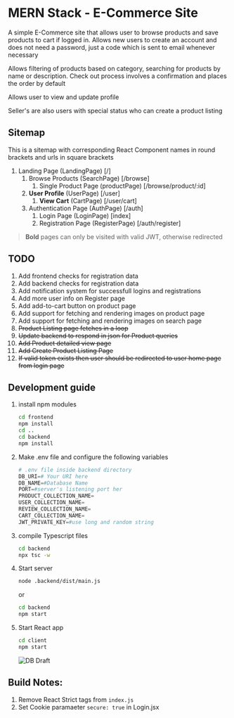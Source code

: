 # MERN Stack - E-Commerce Site
A simple E-Commerce site that allows user to browse products and
save products to cart if logged in. Allows new users to create an account
and does not need a password, just a code which is sent to email whenever
necessary

Allows filtering of products based on category, searching for products by name
or description. Check out process involves a confirmation and places the order
by default

Allows user to view and update profile

Seller's are also users with special status who can create a product listing

## Sitemap
This is a sitemap with corresponding React Component names in round brackets and urls in square brackets

1) Landing Page (LandingPage) [/]
    1) Browse Products (SearchPage) [/browse]
        1) Single Product Page (productPage) [/browse/product/:id]
    1) **User Profile** (UserPage) [/user]
        1) **View Cart** (CartPage) [/user/cart]
    1) Authentication Page (AuthPage) [/auth]
        1) Login Page (LoginPage) [index]
        1) Registration Page (RegisterPage) [/auth/register]

> **Bold** pages can only be visited with valid JWT, otherwise redirected

## TODO
1) Add frontend checks for registration data
1) Add backend checks for registration data
1) Add notification system for successfull logins and registrations
1) Add more user info on Register page
1) Add add-to-cart button on product page
1) Add support for fetching and rendering images on product page
1) Add support for fetching and rendering images on search page
1) ~~Product Listing page fetches in a loop~~
1) ~~Update backend to respond in json for Product queries~~
1) ~~Add Product detailed view page~~
1) ~~Add Create Product Listing Page~~
1) ~~If valid token exists then user should be redirected to user home page from login page~~

## Development guide
1) install npm modules
    ```BASH
    cd frontend
    npm install
    cd ..
    cd backend
    npm install
    ```
1) Make .env file and configure the following variables
    ```py
    # .env file inside backend directory
    DB_URI=# Your URI here
    DB_NAME=#Database Name
    PORT=#server's listening port her
    PRODUCT_COLLECTION_NAME=
    USER_COLLECTION_NAME=
    REVIEW_COLLECTION_NAME=
    CART_COLLECTION_NAME=
    JWT_PRIVATE_KEY=#use long and random string
    ```
1) compile Typescript files
    ```BASH
    cd backend
    npx tsc -w
    ```
1) Start server
    ```BASH
    node .backend/dist/main.js
    ```
    or
    ```BASH
    cd backend
    npm start
    ```
1) Start React app
    ```BASH
    cd client
    npm start
    ```
    ![DB Draft](https://github.com/Anmol-Ghadia/YetAnotherECommerceSite/assets/47422194/e44b70f6-8980-4840-90a6-733c34cc8120)

## Build Notes:
1) Remove React Strict tags from `index.js`
1) Set Cookie paramaeter `secure: true` in Login.jsx
